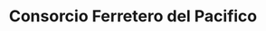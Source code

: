 ---
title: "Consorcio Ferretero del Pacifico"
url: /colima/consorcio-ferretero-del-pacifico/
shop: Baustoffe
---